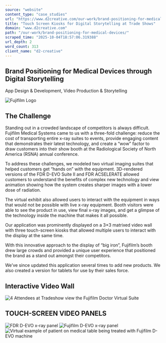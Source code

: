 ```yaml
---
source: "website"
content_type: "case_studies"
url: "https://www.d2creative.com/our-work/brand-positioning-for-medical-devices/"
title: "Touch Screen Kiosks for Digital Storytelling at Trade Shows"
domain: "www.d2creative.com"
path: "/our-work/brand-positioning-for-medical-devices/"
scraped_time: "2025-10-04T18:57:06.319388"
url_depth: 2
word_count: 313
client_name: "d2-creative"
---
```


## Brand Positioning for Medical Devices through Digital Storytelling

App Design & Development, Video Production & Storytelling

![Fujifilm Logo](https://www.d2creative.com/wp-content/uploads/2022/07/fujifilm-logo.svg)

## The Challenge

Standing out in a crowded landscape of competitors is always difficult. Fujifilm Medical Systems came to us with a three-fold challenge: reduce the cost of transporting entire x-ray suites to events, provide engaging content that demonstrates their latest technology, and create a “wow” factor to draw customers into their show booth at the Radiological Society of North America (RSNA) annual conference.

To address these challenges, we modeled two virtual imaging suites that helped customers get “hands on” with the equipment. 3D-rendered versions of the FDR D-EVO Suite II and FDR ACSELERATE allowed customers to understand the benefits of complex new technology and view animation showing how the system creates sharper images with a lower dose of radiation.

The virtual exhibit also allowed users to interact with the equipment in ways that would not be possible with live x-ray equipment. Booth visitors were able to see the product in use, view final x-ray images, and get a glimpse of the technology inside the machine that makes it all possible.

Our application was prominently displayed on a 3×3 matrixed video wall with three touch-screen kiosks that allowed multiple users to interact with the display at the same time.

With this innovative approach to the display of “big iron”, Fujifilm’s booth drew large crowds and provided a unique user experience that positioned the brand as a stand out amongst their competitors.

We’ve since updated this application several times to add new products. We also created a version for tablets for use by their sales force.

## Interactive Video Wall

![4 Attendees at Tradeshow view the Fujifilm Doctor Virtual Suite](https://www.d2creative.com/wp-content/uploads/2022/07/img-dr-virtual-tradeshow@2x-mobile.jpg)

## TOUCH-SCREEN VIDEO PANELS

![FDR D-EVO x-ray panel](https://www.d2creative.com/wp-content/uploads/2022/07/img-01@2x.jpg) ![Fujifilm D-EVO x-ray panel](https://www.d2creative.com/wp-content/uploads/2022/07/img-02@2x.jpg) ![Virtual example of patient on medical table being treated with Fujifilm D-EVO machine](https://www.d2creative.com/wp-content/uploads/2022/07/img-03@2x.jpg)